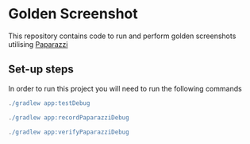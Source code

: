 # Golden Screenshot

This repository contains code to run and perform golden screenshots utilising [Paparazzi](https://github.com/cashapp/paparazzi)

## Set-up steps

In order to run this project you will need to run the following commands

```gradle
./gradlew app:testDebug
```

```gradle
./gradlew app:recordPaparazziDebug
```

```gradle
./gradlew app:verifyPaparazziDebug
```
